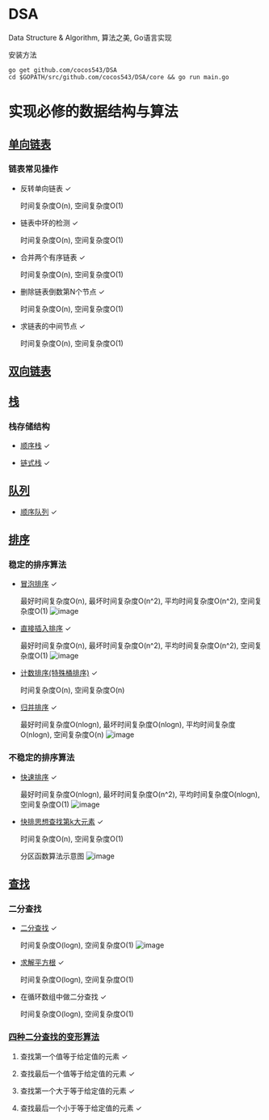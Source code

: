 # DSA
Data Structure &amp; Algorithm, 算法之美, Go语言实现

安装方法

    go get github.com/cocos543/DSA
    cd $GOPATH/src/github.com/cocos543/DSA/core && go run main.go

# 实现必修的数据结构与算法

## [单向链表](https://github.com/cocos543/DSA/blob/master/core/linkedlist/singly_linked_list.go)

### 链表常见操作
* 反转单向链表 ✓

    时间复杂度O(n), 空间复杂度O(1)

* 链表中环的检测 ✓

    时间复杂度O(n), 空间复杂度O(1)

* 合并两个有序链表 ✓

    时间复杂度O(n), 空间复杂度O(1)

* 删除链表倒数第N个节点 ✓

    时间复杂度O(n), 空间复杂度O(1)

* 求链表的中间节点 ✓

    时间复杂度O(n), 空间复杂度O(1)

## [双向链表](https://github.com/cocos543/DSA/blob/master/core/linkedlist/double_linked_lists.go)

## [栈](https://github.com/cocos543/DSA/blob/master/core/stack)

### 栈存储结构
* [顺序栈](https://github.com/cocos543/DSA/blob/master/core/stack/stack_sequential_storage.go) ✓

* [链式栈](https://github.com/cocos543/DSA/blob/master/core/stack/stack_linked_storage.go) ✓

## [队列](https://github.com/cocos543/DSA/blob/master/core/queue)

* [顺序队列](https://github.com/cocos543/DSA/blob/master/core/queue/queue.go) ✓

## [排序](https://github.com/cocos543/DSA/blob/master/core/sort)

### 稳定的排序算法

* [冒泡排序](https://github.com/cocos543/DSA/blob/master/core/sort/sort.go) ✓

    最好时间复杂度O(n), 最坏时间复杂度O(n^2), 平均时间复杂度O(n^2), 空间复杂度O(1)
![image](https://github.com/cocos543/DSA/blob/master/resource/img/BubbleSort.jpg)

* [直接插入排序](https://github.com/cocos543/DSA/blob/master/core/sort/sort.go) ✓

    最好时间复杂度O(n), 最坏时间复杂度O(n^2), 平均时间复杂度O(n^2), 空间复杂度O(1)
![image](https://github.com/cocos543/DSA/blob/master/resource/img/StraightInsertionSort.jpg)

* [计数排序(特殊桶排序)](https://github.com/cocos543/DSA/blob/master/core/sort/sort.go) ✓

    时间复杂度O(n), 空间复杂度O(n)

* [归并排序](https://github.com/cocos543/DSA/blob/master/core/sort/sort_merging.go) ✓

    最好时间复杂度O(nlogn), 最坏时间复杂度O(nlogn), 平均时间复杂度O(nlogn), 空间复杂度O(n)
![image](https://github.com/cocos543/DSA/blob/master/resource/img/MergingSort.jpg)

### 不稳定的排序算法

* [快速排序](https://github.com/cocos543/DSA/blob/master/core/sort/sort_quick.go) ✓

    最好时间复杂度O(nlogn), 最坏时间复杂度O(n^2), 平均时间复杂度O(nlogn), 空间复杂度O(1)
![image](https://github.com/cocos543/DSA/blob/master/resource/img/QuickSort.jpg)

* [快排思想查找第k大元素](https://github.com/cocos543/DSA/blob/master/core/sort/sort_quick.go) ✓

    时间复杂度O(n), 空间复杂度O(1)

    分区函数算法示意图
![image](https://github.com/cocos543/DSA/blob/master/resource/img/QuickSortPartition.jpg)

## [查找](https://github.com/cocos543/DSA/blob/master/core/search/search)

### 二分查找

* [二分查找](https://github.com/cocos543/DSA/blob/master/core/search/search.go) ✓

    时间复杂度O(logn), 空间复杂度O(1)
![image](https://github.com/cocos543/DSA/blob/master/resource/img/BinarySearch.jpg)

* [求解平方根](https://github.com/cocos543/DSA/blob/master/core/search/search.go) ✓

    时间复杂度O(logn), 空间复杂度O(1)

* 在循环数组中做二分查找 ✓

    时间复杂度O(logn), 空间复杂度O(1)

### [四种二分查找的变形算法](https://github.com/cocos543/DSA/blob/master/core/search/search.go)

1. 查找第一个值等于给定值的元素 ✓

2. 查找最后一个值等于给定值的元素 ✓

3. 查找第一个大于等于给定值的元素 ✓

4. 查找最后一个小于等于给定值的元素 ✓